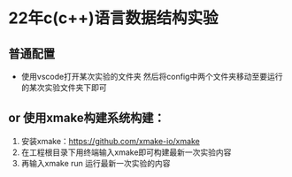 # 22年c(c++)语言数据结构实验

## 普通配置
- 使用vscode打开某次实验的文件夹 然后将config中两个文件夹移动至要运行的某次实验文件夹下即可

## or 使用xmake构建系统构建：
1. 安装xmake：https://github.com/xmake-io/xmake
2. 在工程根目录下用终端输入xmake即可构建最新一次实验内容
3. 再输入xmake run 运行最新一次实验的内容